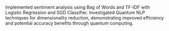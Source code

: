 Implemented sentiment analysis using Bag of Words and TF-IDF with Logistic Regression and SGD Classifier.
 Investigated Quantum NLP techniques for dimensionality reduction, demonstrating improved efficiency and
 potential accuracy benefits through quantum computing.
